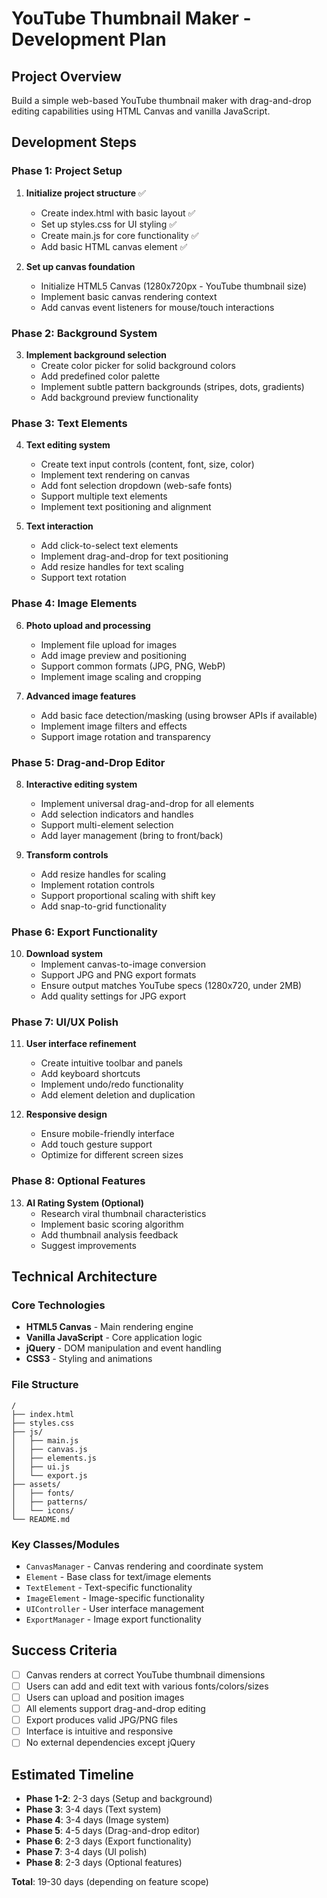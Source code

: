 # YouTube Thumbnail Maker - Development Plan

## Project Overview

Build a simple web-based YouTube thumbnail maker with drag-and-drop editing capabilities using HTML Canvas and vanilla JavaScript.

## Development Steps

### Phase 1: Project Setup

1. **Initialize project structure** ✅

   - Create index.html with basic layout ✅
   - Set up styles.css for UI styling ✅
   - Create main.js for core functionality ✅
   - Add basic HTML canvas element ✅

2. **Set up canvas foundation**
   - Initialize HTML5 Canvas (1280x720px - YouTube thumbnail size)
   - Implement basic canvas rendering context
   - Add canvas event listeners for mouse/touch interactions

### Phase 2: Background System

3. **Implement background selection**
   - Create color picker for solid background colors
   - Add predefined color palette
   - Implement subtle pattern backgrounds (stripes, dots, gradients)
   - Add background preview functionality

### Phase 3: Text Elements

4. **Text editing system**

   - Create text input controls (content, font, size, color)
   - Implement text rendering on canvas
   - Add font selection dropdown (web-safe fonts)
   - Support multiple text elements
   - Implement text positioning and alignment

5. **Text interaction**
   - Add click-to-select text elements
   - Implement drag-and-drop for text positioning
   - Add resize handles for text scaling
   - Support text rotation

### Phase 4: Image Elements

6. **Photo upload and processing**

   - Implement file upload for images
   - Add image preview and positioning
   - Support common formats (JPG, PNG, WebP)
   - Implement image scaling and cropping

7. **Advanced image features**
   - Add basic face detection/masking (using browser APIs if available)
   - Implement image filters and effects
   - Support image rotation and transparency

### Phase 5: Drag-and-Drop Editor

8. **Interactive editing system**

   - Implement universal drag-and-drop for all elements
   - Add selection indicators and handles
   - Support multi-element selection
   - Add layer management (bring to front/back)

9. **Transform controls**
   - Add resize handles for scaling
   - Implement rotation controls
   - Support proportional scaling with shift key
   - Add snap-to-grid functionality

### Phase 6: Export Functionality

10. **Download system**
    - Implement canvas-to-image conversion
    - Support JPG and PNG export formats
    - Ensure output matches YouTube specs (1280x720, under 2MB)
    - Add quality settings for JPG export

### Phase 7: UI/UX Polish

11. **User interface refinement**

    - Create intuitive toolbar and panels
    - Add keyboard shortcuts
    - Implement undo/redo functionality
    - Add element deletion and duplication

12. **Responsive design**
    - Ensure mobile-friendly interface
    - Add touch gesture support
    - Optimize for different screen sizes

### Phase 8: Optional Features

13. **AI Rating System (Optional)**
    - Research viral thumbnail characteristics
    - Implement basic scoring algorithm
    - Add thumbnail analysis feedback
    - Suggest improvements

## Technical Architecture

### Core Technologies

- **HTML5 Canvas** - Main rendering engine
- **Vanilla JavaScript** - Core application logic
- **jQuery** - DOM manipulation and event handling
- **CSS3** - Styling and animations

### File Structure

```
/
├── index.html
├── styles.css
├── js/
│   ├── main.js
│   ├── canvas.js
│   ├── elements.js
│   ├── ui.js
│   └── export.js
├── assets/
│   ├── fonts/
│   ├── patterns/
│   └── icons/
└── README.md
```

### Key Classes/Modules

- `CanvasManager` - Canvas rendering and coordinate system
- `Element` - Base class for text/image elements
- `TextElement` - Text-specific functionality
- `ImageElement` - Image-specific functionality
- `UIController` - User interface management
- `ExportManager` - Image export functionality

## Success Criteria

- [ ] Canvas renders at correct YouTube thumbnail dimensions
- [ ] Users can add and edit text with various fonts/colors/sizes
- [ ] Users can upload and position images
- [ ] All elements support drag-and-drop editing
- [ ] Export produces valid JPG/PNG files
- [ ] Interface is intuitive and responsive
- [ ] No external dependencies except jQuery

## Estimated Timeline

- **Phase 1-2**: 2-3 days (Setup and background)
- **Phase 3**: 3-4 days (Text system)
- **Phase 4**: 3-4 days (Image system)
- **Phase 5**: 4-5 days (Drag-and-drop editor)
- **Phase 6**: 2-3 days (Export functionality)
- **Phase 7**: 3-4 days (UI polish)
- **Phase 8**: 2-3 days (Optional features)

**Total**: 19-30 days (depending on feature scope)
